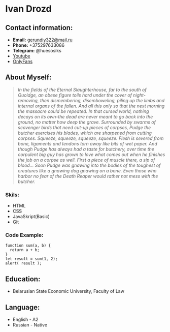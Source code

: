 # Ivan Drozd

## Сontact information:
* __Email:__ gerundiy322@mail.ru
* __Phone:__ +375297633086
* __Telegram:__ @huesosiks 
* [Youtube](https://www.youtube.com/c/SpitefulDick)
* [OnlyFans](https://www.youtube.com/watch?v=dQw4w9WgXcQ&ab_channel=RickAstley)

## About Myself:
>_In the fields of the Eternal Slaughterhouse, far to the south of Quoidge, an obese figure toils hard under the cover of night-removing, then dismembering, disemboweling, piling up the limbs and internal organs of the fallen. And all this only so that the next morning the massacre could be repeated. In that cursed world, nothing decays on its own-the dead are never meant to go back into the ground, no matter how deep the grave. Surrounded by swarms of scavenger birds that need cut-up pieces of corpses, Pudge the butcher exercises his blades, which are sharpened from cutting corpses. Squeeze, squeeze, squeeze, squeeze. Flesh is severed from bone, ligaments and tendons torn away like bits of wet paper. And though Pudge has always had a taste for butchery, over time the corpulent big guy has grown to love what comes out when he finishes the job on a corpse as well. First a piece of muscle there, a sip of blood... Soon Pudge was gnawing into the bodies of the toughest of creatures like a gnawing dog gnawing on a bone. Even those who harbor no fear of the Death Reaper would rather not mess with the butcher._

### Skils:
* HTML
* CSS
* JavaSkript(Basic)
* Git
### Code Example:
```
function sum(a, b) {
  return a + b;
}
let result = sum(1, 2);
alert( result );
```

## Education:
* Belarusian State Economic University, Faculty of Law 

## Language:
* English - A2
* Russian - Native
